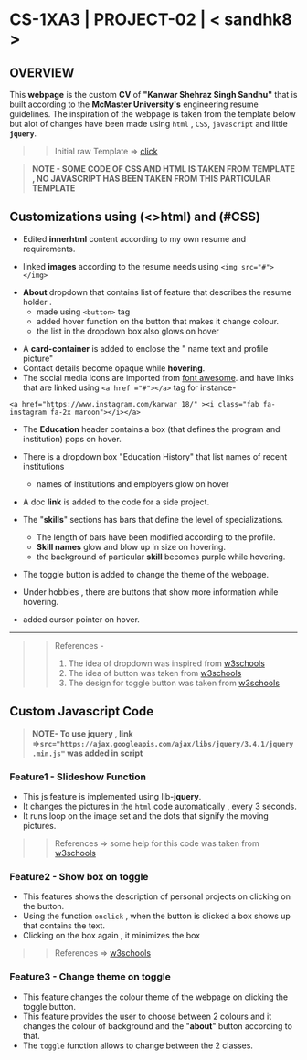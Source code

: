 # CS-1XA3 | PROJECT-02 | < sandhk8 >




## OVERVIEW
This **webpage** is the custom **CV** of **"Kanwar Shehraz Singh Sandhu"** that is built according to the **McMaster University's** engineering resume guidelines.
The inspiration of the webpage is taken from the template below but alot of changes have been made using `html` , `CSS`, `javascript` and little **`jquery`**.

>>Initial raw Template => [click](https://codepen.io/mariosmaselli/pen/CDcmb)
 
>**NOTE - SOME CODE OF CSS AND HTML IS TAKEN FROM TEMPLATE , NO JAVASCRIPT HAS BEEN TAKEN FROM THIS PARTICULAR TEMPLATE**


## Customizations using (<>html) and (#CSS)
* Edited **innerhtml** content according to my own resume and requirements.
- linked **images** according to the resume needs using `<img src="#"></img>`
* **About** dropdown that contains list of feature that describes the resume holder . 
  - made using `<button>` tag
  - added hover function on the button that makes it change colour.
  - the list in the dropdown box also glows on hover 
- A **card-container** is added to enclose the " name text and profile picture"
- Contact details become opaque while **hovering**.
- The social media icons are imported from [font awesome](https://fontawesome.com/). and have links that are linked using `<a href ="#"></a>` tag for instance-

```<a href="https://www.instagram.com/kanwar_18/" ><i class="fab fa-instagram fa-2x maroon"></i></a>```

- The **Education** header contains a box (that defines the program and institution) pops on hover.
- There is a dropdown box "Education History" that list names of recent institutions 
  - names of institutions and employers  glow on hover
- A doc **link** is added to the code for a side project.
- The "**skills**" sections has bars that define the level of specializations.
  - The length of bars have been modified according to the profile.
  - **Skill names** glow and blow up in size on hovering.
  - the background of particular **skill** becomes purple while hovering.
- The toggle button is added to change the theme of the webpage.

- Under hobbies , there are buttons that show more information while hovering.
- added cursor pointer on hover.
***
>>References -
>>  1. The idea of dropdown was inspired from [w3schools](https://www.w3schools.com/howto/howto_css_dropdown.asp)
>> 2. The idea of button was taken from [w3schools](https://www.w3schools.com/tags/tag_button.asp)
>> 3. The design for toggle button was taken from [w3schools](https://www.w3schools.com/howto/howto_css_switch.asp)

## Custom Javascript Code
>**NOTE- To use jquery , link =>`src="https://ajax.googleapis.com/ajax/libs/jquery/3.4.1/jquery.min.js"` was added in script**
### Feature1 - Slideshow Function
* This js feature is implemented using lib-**jquery**.
* It changes the pictures in the `html` code automatically , every 3 seconds.
* It runs loop on the image set and the dots that signify the moving pictures.
>>References => some help for this code was taken from [w3schools](https://www.w3schools.com/howto/howto_js_slideshow.asp)
### Feature2 - Show box on toggle
* This features shows the description of personal projects on clicking on the button.
* Using the function `onclick` , when the button is clicked a box shows up that contains the text.
* Clicking on the box again , it minimizes the box
>>References => [w3schools](https://www.w3schools.com/howto/howto_js_toggle_hide_show.asp)
### Feature3 - Change theme on toggle 
* This feature changes the colour theme of the webpage on clicking the toggle button.
* This feature provides the user to choose between 2 colours and it changes the colour of background and the "**about**" button according to that.
* The `toggle` function allows to change between the 2 classes.

